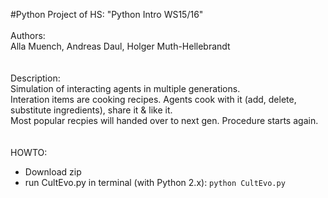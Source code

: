 #Python Project of HS: "Python Intro WS15/16"<br>
<br>
Authors:<br>
Alla Muench, Andreas Daul, Holger Muth-Hellebrandt<br>
<br>
<br>
Description:<br>
Simulation of interacting agents in multiple generations.<br>
Interation items are cooking recipes. Agents cook with it (add, delete, substitute ingredients), share it & like it.<br>
Most popular recpies will handed over to next gen. Procedure starts again.<br>
<br>
<br>
HOWTO:<br>
- Download zip
- run CultEvo.py in terminal (with Python 2.x): `python CultEvo.py`
